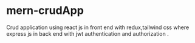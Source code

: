 # mern-crudApp
Crud application using react js in front end with redux,tailwind css where express js in back end with jwt authentication and authorization .
